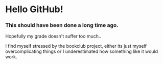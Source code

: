 # Hello GitHub!

### This should have been done a long time ago.
Hopefully my grade doesn't suffer too much..

I find myself stressed by the bookclub project, either its just myself overcomplicating things or I underestimated how something like it would work.

